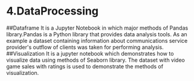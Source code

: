 # 4.DataProcessing
##Dataframe
It is a Jupyter Notebook in which major methods of Pandas library.Pandas is a Python library that provides data analysis tools. As an example a dataset containing information about communications service provider's outflow of clients was taken for performing analysis.
##Visualization
It is a jupyter notebook which demonstrates how to visualize data using methods of Seaborn library. The dataset with video game sales with ratings is used to demonstrate the methods of visualization.
